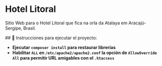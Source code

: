 # Hotel Litoral

Sitio Web para o Hotel Litoral que fica na orla da Atalaya em Aracajú- Sergipe, Brasil.

\## 📁 Instrucciones para ejecutar el proyecto:

- **Ejecutar `composer install` para restaurar librerías**
- **Habilitar `ALL` en `/etc/apache2/apache2.conf` la opción de `AllowOverride All` para permitir URL amigables con el `.htaccess`**
